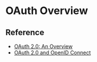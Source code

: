 # OAuth Overview

## Reference

- [OAuth 2.0: An Overview](https://www.youtube.com/watch?v=CPbvxxslDTU)
- [OAuth 2.0 and OpenID Connect](https://www.youtube.com/watch?v=996OiexHze0)
